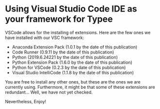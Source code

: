 # Using Visual Studio Code IDE as your framework for Typee

VSCode allows for the installing of extensions. Here are the few 
ones we have installed  with our VSC framework:

- Anaconda Extension Pack (1.0.1 by the date of this publication)
- Code Runner (0.9.11 by the date of this publication)
- Python (2019.6.24221 by the date of this publication)
- Python Extension Pack (1.6.0 by the date of this publication)
- Python for VSCode (0.2.3 by the date of this publication)
- Visual Studio IntelliCode (1.1.8 by the date of this publication)

You are free to install any other ones, but these are the ones 
we are currently using. Furthermore, it might be that some of these 
extensions are redundant... Well, we have not yet checked.

Nevertheless, Enjoy!
